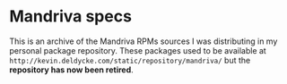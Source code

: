 Mandriva specs
==============

This is an archive of the Mandriva RPMs sources I was distributing in my personal package repository. These packages used to be available at `http://kevin.deldycke.com/static/repository/mandriva/` but the **repository has now been retired**.
